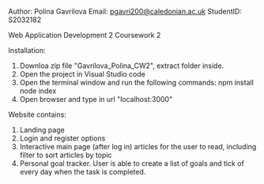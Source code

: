 Author: Polina Gavrilova
Email: pgavri200@caledonian.ac.uk
StudentID: S2032182

Web Application Development 2
Coursework 2

Installation: 
1. Downloa zip file "Gavrilova_Polina_CW2", extract folder inside.
2. Open the project in Visual Studio code
3. Open the terminal window and run the following commands:
    npm install
    node index
4. Open browser and type in url "localhost:3000"

Website contains:
1. Landing page
2. Login and register options
3. Interactive main page (after log in) articles for the user to read, including filter to sort articles by topic
4. Personal goal tracker. User is able to create a list of goals and tick of every day when the task is completed.
